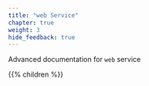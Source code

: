 ```yaml
---
title: "web Service"
chapter: true
weight: 3
hide_feedback: true
---
```


Advanced documentation for `web` service 

{{% children %}}
